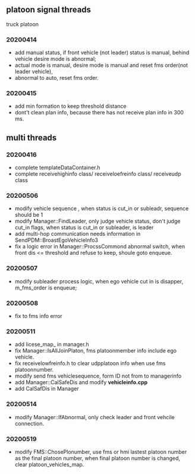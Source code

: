 ## platoon signal threads
truck platoon

### 20200414
* add manual status, if front vehicle (not leader) status is manual, behind vehicle desire mode is abnormal;
* actual mode is manual, desire mode is manual and reset fms order(not leader vehicle),
* abnormal to auto, reset fms order.

### 20200415
* add min formation to keep threshold distance 
* dont't clean plan info, because there has not receive plan info in 300 ms.

## multi threads

### 20200416
* complete templateDataContainer.h
* complete receivehighinfo class/ receiveloefreinfo class/ receiveudp class

### 20200506
* modify vehicle sequence , when status is cut_in or subleadr, sequence should be 1
* modify Manager::FindLeader, only judge vehicle status, don't judge cut_in flags, 
  when status is cut_in or subleader, is leader
* add multi-hop communication needs information in SendPDM::BroastEgoVehicleInfo3
* fix a logic error in Manager::ProcssCommond abnormal switch, 
  when front dis <= threshold and refuse to keep, shoule goto enqueue.

### 20200507
* modify subleader process logic, when ego vehicle cut in is disapper, m_fms_order is enqueue;

### 20200508
* fix to fms info error

### 20200511
* add licese_map_ in manager.h
* fix Manager::IsAllJoinPlaton, fms platoonmember info include ego vehicle.
* fix receivelowfreinfo.h to clear udpplatoon info when use fms platoonnumber.
* modify send fms vehiclesequence, form ID not from to managerinfo
* add Manager::CalSafeDis and modify **vehicleinfo.cpp**
* add CalSafDis in Manager

### 20200514
* modify Manager::IfAbnormal, only check leader and front vehcile connection.

### 20200519 
* modify FMS::ChosePlonumber, use fms or hmi lastest platoon number as the final platoon number, when final platoon number is changed, clear platoon_vehicles_map.